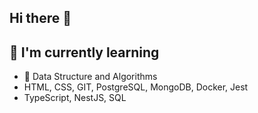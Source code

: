 ## Hi there 👋
## 🌱 I'm currently learning

- 📱 Data Structure and Algorithms
- HTML, CSS, GIT, PostgreSQL, MongoDB, Docker, Jest
- TypeScript, NestJS, SQL

<!--
**toooweee/toooweee** is a ✨ _special_ ✨ repository because its `README.md` (this file) appears on your GitHub profile.

Here are some ideas to get you started:

- 🔭 I’m currently working on ...
- 🌱 I’m currently learning ...
- 👯 I’m looking to collaborate on ...
- 🤔 I’m looking for help with ...
- 💬 Ask me about ...
- 📫 How to reach me: ...
- 😄 Pronouns: ...
- ⚡ Fun fact: ...
-->
